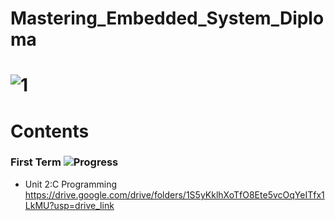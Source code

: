 # Mastering_Embedded_System_Diploma

# ![1](https://github.com/mohamed-mansy/Mastering_Embedded_System/assets/138795542/4d9bc9a9-01a3-46d2-9fda-41b38bc22b38)

# Contents

### First Term ![Progress](https://progress-bar.dev/30/?title=done)

* Unit 2:C Programming https://drive.google.com/drive/folders/1S5yKklhXoTfO8Ete5vcOqYeITfx1LkMU?usp=drive_link
